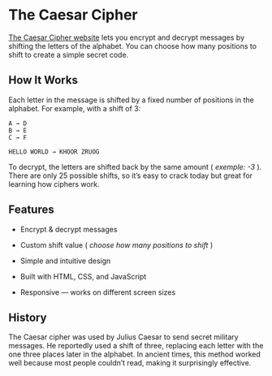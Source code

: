 # **The Caesar Cipher**
[The Caesar Cipher website](https://loremispum2k8.github.io/The-Caesar-Cipher/) lets you encrypt and decrypt messages by shifting the letters of the alphabet. You can choose how many positions to shift to create a simple secret code.

## **How It Works**
Each letter in the message is shifted by a fixed number of positions in the alphabet.
For example, with a shift of 3:

```
A → D  
B → E  
C → F

HELLO WORLD → KHOOR ZRUOG
```
To decrypt, the letters are shifted back by the same amount ( _exemple: -3_ ).
There are only 25 possible shifts, so it’s easy to crack today but great for learning how ciphers work.

## **Features**

- Encrypt & decrypt messages
 
- Custom shift value ( _choose how many positions to shift_ )
 
- Simple and intuitive design
 
- Built with HTML, CSS, and JavaScript
 
- Responsive — works on different screen sizes

## **History**

The Caesar cipher was used by Julius Caesar to send secret military messages.
He reportedly used a shift of three, replacing each letter with the one three places later in the alphabet.
In ancient times, this method worked well because most people couldn’t read, making it surprisingly effective.